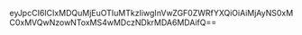 eyJpcCI6ICIxMDQuMjEuOTIuMTkzIiwgInVwZGF0ZWRfYXQiOiAiMjAyNS0xMC0xMVQwNzowNToxMS4wMDczNDkrMDA6MDAifQ==